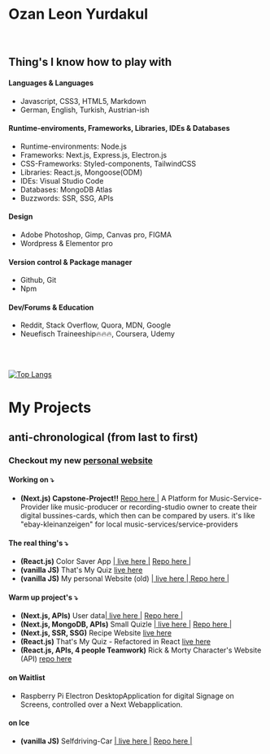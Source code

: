 # Ozan Leon Yurdakul

</br>


## Thing's I know how to play with


#### Languages & Languages
- Javascript, CSS3, HTML5, Markdown
- German, English, Turkish, Austrian-ish

#### Runtime-enviroments, Frameworks, Libraries, IDEs & Databases
- Runtime-environments: Node.js
- Frameworks: Next.js, Express.js, Electron.js
- CSS-Frameworks: Styled-components, TailwindCSS
- Libraries: React.js, Mongoose(ODM)
- IDEs: Visual Studio Code
- Databases: MongoDB Atlas
- Buzzwords: SSR, SSG, APIs

#### Design
-  Adobe Photoshop, Gimp, Canvas pro, FIGMA 
- Wordpress & Elementor pro

#### Version control & Package manager
- Github, Git
- Npm

#### Dev/Forums & Education
- Reddit, Stack Overflow, Quora, MDN, Google
- Neuefisch Traineeship🔥🔥🔥, Coursera, Udemy

</br> </br>

[![Top Langs](https://github-readme-stats.vercel.app/api/top-langs/?username=Ozanyurdakul98)](https://github.com/anuraghazra/github-readme-stats)

# My Projects
## anti-chronological (from last to first)
### Checkout my new <a href="https://resume-porfolio.vercel.app/">personal website</a>

#### Working on ⤵ 
- <strong>(Next.js) Capstone-Project!!</strong>  <a href="https://github.com/Ozanyurdakul98/capstone-project
">Repo here |</a> 
A Platform for Music-Service-Provider like music-producer or recording-studio owner to create their digital bussines-cards, which then can be compared by users. it's like "ebay-kleinanzeigen" for local music-services/service-providers


#### The real thing's ⤵
- <strong>(React.js)</strong> Color Saver App <a href="https://color-saver-react-app.vercel.app">| live here |</a> <a href="https://github.com/Ozanyurdakul98/color-saver-react-app
">Repo here |</a> 
- <strong>(vanilla JS)</strong>  That's My Quiz <a href="https://ozanyurdakul98.github.io/general-knowledge-quiz/">live here</a> 
- <strong>(vanilla JS)</strong> My personal Website (old) <a href="https://personal-website-flax-eight.vercel.app">| live here | </a><a href="https://github.com/Ozanyurdakul98/personal-website">Repo here |</a> 

#### Warm up project's ⤵
- <strong>(Next.js, APIs)</strong> User data<a href="https://next-js-api-ruddy.vercel.app
">| live here |</a> <a href="https://github.com/Ozanyurdakul98/next-js-api">Repo here |</a> 
- <strong>(Next.js, MongoDB, APIs)</strong> Small Quizle <a href="https://mongoose-with-next.vercel.app">| live here |</a> <a href="https://github.com/Ozanyurdakul98/mongoose-with-next.js">Repo here |</a> 
- <strong>(Next.js, SSR, SSG)</strong> Recipe Website <a href="https://recipe-app-nextjs.vercel.app">live here</a> 
- <strong>(React.js)</strong>  That's My Quiz - Refactored in React <a href="https://react-quiz-app-v2-refactor.vercel.app">live here</a>  
- <strong>(React.js, APIs, 4 people Teamwork)</strong>  Rick & Morty Character's Website (API) <a href="https://github.com/philmetscher/web-rick-and-morty-app">repo here</a>

#### on Waitlist
- Raspberry Pi Electron DesktopApplication for digital Signage on Screens, controlled over a Next Webapplication.

#### on Ice
- <strong>(vanilla JS)</strong> Selfdriving-Car <a href="https://ozanyurdakul98.github.io/selfdriving-car/
">| live here |</a> <a href="https://github.com/Ozanyurdakul98/selfdriving-car
">Repo here |</a> 

</br>

<!---
Ozanyurdakul98/Ozanyurdakul98 is a ✨ special ✨ repository because its `README.md` (this file) appears on your GitHub profile.
You can click the Preview link to take a look at your changes.
--->
